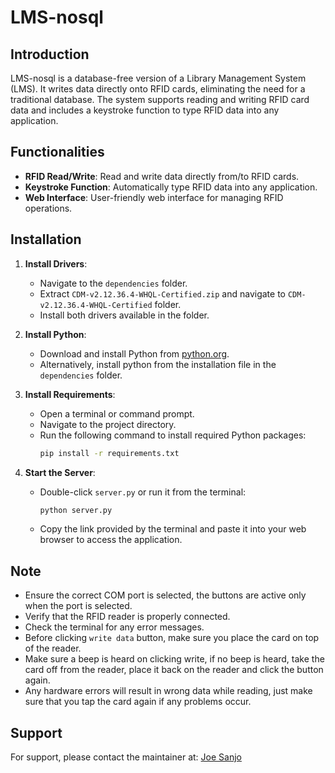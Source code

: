 # LMS-nosql

## Introduction
LMS-nosql is a database-free version of a Library Management System (LMS). It writes data directly onto RFID cards, eliminating the need for a traditional database. The system supports reading and writing RFID card data and includes a keystroke function to type RFID data into any application.

## Functionalities
- **RFID Read/Write**: Read and write data directly from/to RFID cards.
- **Keystroke Function**: Automatically type RFID data into any application.
- **Web Interface**: User-friendly web interface for managing RFID operations.

## Installation

1. **Install Drivers**:
   - Navigate to the `dependencies` folder.
   - Extract `CDM-v2.12.36.4-WHQL-Certified.zip` and navigate to `CDM-v2.12.36.4-WHQL-Certified` folder.
   - Install both drivers available in the folder.

2. **Install Python**:
   - Download and install Python from [python.org](https://www.python.org/downloads/).
   - Alternatively, install python from the installation file in the `dependencies` folder.

3. **Install Requirements**:
   - Open a terminal or command prompt.
   - Navigate to the project directory.
   - Run the following command to install required Python packages:
     ```bash
     pip install -r requirements.txt
     ```

4. **Start the Server**:
   - Double-click `server.py` or run it from the terminal:
     ```bash
     python server.py
     ```
   - Copy the link provided by the terminal and paste it into your web browser to access the application.

## Note
- Ensure the correct COM port is selected, the buttons are active only when the port is selected.
- Verify that the RFID reader is properly connected.
- Check the terminal for any error messages.
- Before clicking `write data` button, make sure you place the card on top of the reader.
- Make sure a beep is heard on clicking write, if no beep is heard, take the card off from the reader, place it back on the reader and click the button again.
- Any hardware errors will result in wrong data while reading, just make sure that you tap the card again if any problems occur.

## Support
For support, please contact the maintainer at: [Joe Sanjo](mailto:joesanjo10@gmail.com)
